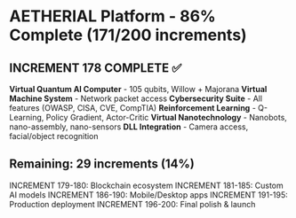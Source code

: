 # AETHERIAL Platform - 86% Complete (171/200 increments)

## INCREMENT 178 COMPLETE ✅

**Virtual Quantum AI Computer** - 105 qubits, Willow + Majorana
**Virtual Machine System** - Network packet access
**Cybersecurity Suite** - All features (OWASP, CISA, CVE, CompTIA)
**Reinforcement Learning** - Q-Learning, Policy Gradient, Actor-Critic
**Virtual Nanotechnology** - Nanobots, nano-assembly, nano-sensors
**DLL Integration** - Camera access, facial/object recognition

## Remaining: 29 increments (14%)

INCREMENT 179-180: Blockchain ecosystem
INCREMENT 181-185: Custom AI models
INCREMENT 186-190: Mobile/Desktop apps
INCREMENT 191-195: Production deployment
INCREMENT 196-200: Final polish & launch
